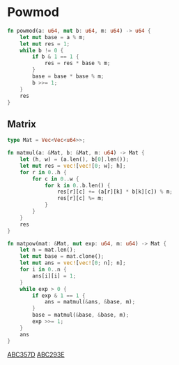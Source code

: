 # Powmod

```rust
fn powmod(a: u64, mut b: u64, m: u64) -> u64 {
    let mut base = a % m;
    let mut res = 1;
    while b != 0 {
        if b & 1 == 1 {
            res = res * base % m;
        }
        base = base * base % m;
        b >>= 1;
    }
    res
}
```


## Matrix

```rust
type Mat = Vec<Vec<u64>>;

fn matmul(a: &Mat, b: &Mat, m: u64) -> Mat {
    let (h, w) = (a.len(), b[0].len());
    let mut res = vec![vec![0; w]; h];
    for r in 0..h {
        for c in 0..w {
            for k in 0..b.len() {
                res[r][c] += (a[r][k] * b[k][c]) % m;
                res[r][c] %= m;
            }
        }
    }
    res
}

fn matpow(mat: &Mat, mut exp: u64, m: u64) -> Mat {
    let n = mat.len();
    let mut base = mat.clone();
    let mut ans = vec![vec![0; n]; n];
    for i in 0..n {
        ans[i][i] = 1;
    }
    while exp > 0 {
        if exp & 1 == 1 {
            ans = matmul(&ans, &base, m);
        }
        base = matmul(&base, &base, m);
        exp >>= 1;
    }
    ans
}
```

[ABC357D](https://atcoder.jp/contests/abc357/submissions/54403266)
[ABC293E](https://atcoder.jp/contests/abc293/submissions/54403547)